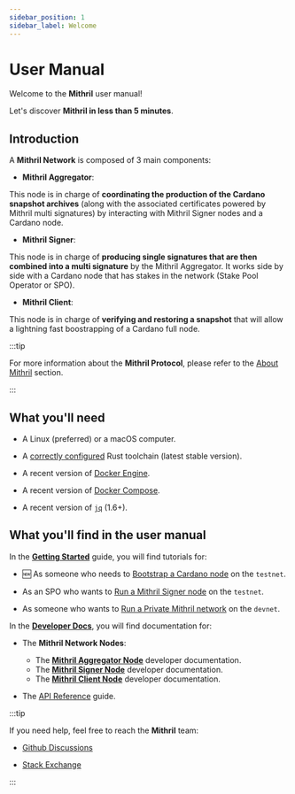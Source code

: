 ```yaml
---
sidebar_position: 1
sidebar_label: Welcome
---
```


# User Manual

Welcome to the **Mithril** user manual!

Let's discover **Mithril in less than 5 minutes**.

## Introduction

A **Mithril Network** is composed of 3 main components:

* **Mithril Aggregator**:

This node is in charge of **coordinating the production of the Cardano snapshot archives** (along with the associated certificates powered by Mithril multi signatures) by interacting with Mithril Signer nodes and a Cardano node.

* **Mithril Signer**:

This node is in charge of **producing single signatures that are then combined into a multi signature** by the Mithril Aggregator. It works side by side with a Cardano node that has stakes in the network (Stake Pool Operator or SPO).

* **Mithril Client**:

This node is in charge of **verifying and restoring a snapshot** that will allow a lightning fast boostrapping of a Cardano full node.

:::tip

For more information about the **Mithril Protocol**, please refer to the [About Mithril](../mithril/intro.md) section.

:::

## What you'll need

* A Linux (preferred) or a macOS computer.

* A [correctly configured](https://www.rust-lang.org/learn/get-started) Rust toolchain (latest stable version).

* A recent version of [Docker Engine](https://docs.docker.com/engine/install/).

* A recent version of [Docker Compose](https://docs.docker.com/compose/install/).

* A recent version of [`jq`](https://stedolan.github.io/jq/) (1.6+).

## What you'll find in the user manual

In the [**Getting Started**](/doc/category/getting-started) guide, you will find tutorials for:

* :new: As someone who needs to [Bootstrap a Cardano node](./getting-started/bootstrap-cardano-node.md) on the `testnet`.

* As an SPO who wants to [Run a Mithril Signer node](./getting-started/run-signer-node.md) on the `testnet`.

* As someone who wants to [Run a Private Mithril network](./getting-started/run-mithril-devnet.md) on the `devnet`.

In the [**Developer Docs**](/doc/category/developer-docs), you will find documentation for:

* The **Mithril Network Nodes**:
  * The [**Mithril Aggregator Node**](./developer-docs/nodes/mithril-aggregator.md) developer documentation.
  * The [**Mithril Signer Node**](./developer-docs/nodes/mithril-signer.md) developer documentation.
  * The [**Mithril Client Node**](./developer-docs/nodes/mithril-client.md) developer documentation.

* The [API Reference](./developer-docs/references.md) guide.

:::tip

If you need help, feel free to reach the **Mithril** team:

* [Github Discussions](https://github.com/input-output-hk/mithril/discussions)

* [Stack Exchange](https://cardano.stackexchange.com/questions/tagged/mithril)

:::
